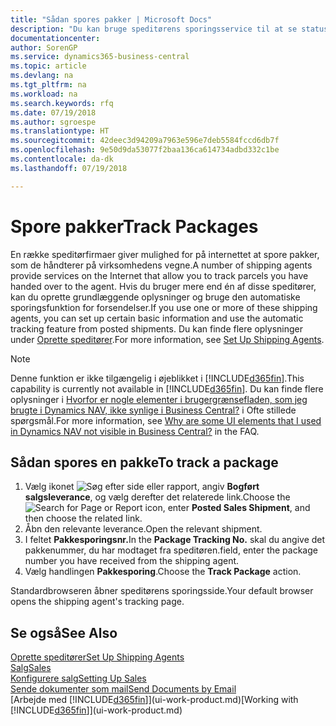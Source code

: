 ```yaml
---
title: "Sådan spores pakker | Microsoft Docs"
description: "Du kan bruge speditørens sporingsservice til at se status for en levering."
documentationcenter: 
author: SorenGP
ms.service: dynamics365-business-central
ms.topic: article
ms.devlang: na
ms.tgt_pltfrm: na
ms.workload: na
ms.search.keywords: rfq
ms.date: 07/19/2018
ms.author: sgroespe
ms.translationtype: HT
ms.sourcegitcommit: 42deec3d94209a7963e596e7deb5584fccd6db7f
ms.openlocfilehash: 9e50d9da53077f2baa136ca614734adbd332c1be
ms.contentlocale: da-dk
ms.lasthandoff: 07/19/2018

---
```

# <a name="track-packages"></a><span data-ttu-id="cdf51-103">Spore pakker</span><span class="sxs-lookup"><span data-stu-id="cdf51-103">Track Packages</span></span>
<span data-ttu-id="cdf51-104">En række speditørfirmaer giver mulighed for på internettet at spore pakker, som de håndterer på virksomhedens vegne.</span><span class="sxs-lookup"><span data-stu-id="cdf51-104">A number of shipping agents provide services on the Internet that allow you to track parcels you have handed over to the agent.</span></span> <span data-ttu-id="cdf51-105">Hvis du bruger mere end én af disse speditører, kan du oprette grundlæggende oplysninger og bruge den automatiske sporingsfunktion for forsendelser.</span><span class="sxs-lookup"><span data-stu-id="cdf51-105">If you use one or more of these shipping agents, you can set up certain basic information and use the automatic tracking feature from posted shipments.</span></span> <span data-ttu-id="cdf51-106">Du kan finde flere oplysninger under [Oprette speditører](sales-how-to-set-up-shipping-agents.md).</span><span class="sxs-lookup"><span data-stu-id="cdf51-106">For more information, see [Set Up Shipping Agents](sales-how-to-set-up-shipping-agents.md).</span></span>  

> [!NOTE]
> <span data-ttu-id="cdf51-107">Denne funktion er ikke tilgængelig i øjeblikket i [!INCLUDE[d365fin](includes/d365fin_md.md)].</span><span class="sxs-lookup"><span data-stu-id="cdf51-107">This capability is currently not available in [!INCLUDE[d365fin](includes/d365fin_md.md)].</span></span> <span data-ttu-id="cdf51-108">Du kan finde flere oplysninger i [Hvorfor er nogle elementer i brugergrænsefladen, som jeg brugte i Dynamics NAV, ikke synlige i Business Central?](https://docs.microsoft.com/en-us/dynamics365/business-central/across-faq#why-are-some-ui-elements-that-i-used-in-dynamics-nav-not-visible-in-) i Ofte stillede spørgsmål.</span><span class="sxs-lookup"><span data-stu-id="cdf51-108">For more information, see [Why are some UI elements that I used in Dynamics NAV not visible in Business Central?](https://docs.microsoft.com/en-us/dynamics365/business-central/across-faq#why-are-some-ui-elements-that-i-used-in-dynamics-nav-not-visible-in-) in the FAQ.</span></span>

## <a name="to-track-a-package"></a><span data-ttu-id="cdf51-109">Sådan spores en pakke</span><span class="sxs-lookup"><span data-stu-id="cdf51-109">To track a package</span></span>
1. <span data-ttu-id="cdf51-110">Vælg ikonet ![Søg efter side eller rapport](media/ui-search/search_small.png "Ikonet Søg efter side eller rapport"), angiv **Bogført salgsleverance**, og vælg derefter det relaterede link.</span><span class="sxs-lookup"><span data-stu-id="cdf51-110">Choose the ![Search for Page or Report](media/ui-search/search_small.png "Search for Page or Report icon") icon, enter **Posted Sales Shipment**, and then choose the related link.</span></span>
2. <span data-ttu-id="cdf51-111">Åbn den relevante leverance.</span><span class="sxs-lookup"><span data-stu-id="cdf51-111">Open the relevant shipment.</span></span>
3. <span data-ttu-id="cdf51-112">I feltet **Pakkesporingsnr.**</span><span class="sxs-lookup"><span data-stu-id="cdf51-112">In the **Package Tracking No.**</span></span> <span data-ttu-id="cdf51-113">skal du angive det pakkenummer, du har modtaget fra speditøren.</span><span class="sxs-lookup"><span data-stu-id="cdf51-113">field, enter the package number you have received from the shipping agent.</span></span>
4. <span data-ttu-id="cdf51-114">Vælg handlingen **Pakkesporing**.</span><span class="sxs-lookup"><span data-stu-id="cdf51-114">Choose the **Track Package** action.</span></span>

<span data-ttu-id="cdf51-115">Standardbrowseren åbner speditørens sporingsside.</span><span class="sxs-lookup"><span data-stu-id="cdf51-115">Your default browser opens the shipping agent's tracking page.</span></span>

## <a name="see-also"></a><span data-ttu-id="cdf51-116">Se også</span><span class="sxs-lookup"><span data-stu-id="cdf51-116">See Also</span></span>
[<span data-ttu-id="cdf51-117">Oprette speditører</span><span class="sxs-lookup"><span data-stu-id="cdf51-117">Set Up Shipping Agents</span></span>](sales-how-to-set-up-shipping-agents.md)  
[<span data-ttu-id="cdf51-118">Salg</span><span class="sxs-lookup"><span data-stu-id="cdf51-118">Sales</span></span>](sales-manage-sales.md)  
[<span data-ttu-id="cdf51-119">Konfigurere salg</span><span class="sxs-lookup"><span data-stu-id="cdf51-119">Setting Up Sales</span></span>](sales-setup-sales.md)  
[<span data-ttu-id="cdf51-120">Sende dokumenter som mail</span><span class="sxs-lookup"><span data-stu-id="cdf51-120">Send Documents by Email</span></span>](ui-how-send-documents-email.md)  
<span data-ttu-id="cdf51-121">[Arbejde med [!INCLUDE[d365fin](includes/d365fin_md.md)]](ui-work-product.md)</span><span class="sxs-lookup"><span data-stu-id="cdf51-121">[Working with [!INCLUDE[d365fin](includes/d365fin_md.md)]](ui-work-product.md)</span></span>

